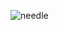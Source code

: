 
![needle](https://user-images.githubusercontent.com/113234301/199846857-0973ab6a-4de2-451c-a4cc-0d892576f163.png)
